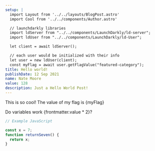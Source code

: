 ```yaml
---
setup: |
  import Layout from '../../layouts/BlogPost.astro'
  import Cool from '../../components/Author.astro'

  // launchdarkly libraries
  import ldServer from "../../components/LaunchDarkly/ld-server";
  import ldUser from "../../components/LaunchDarkly/ld-User";

  let client = await ldServer();

  // each user would be initialized with their info
  let user = new ldUser(client);
  const myFlag = await user.getFlagValue("featured-category");
title: Hello world!
publishDate: 12 Sep 2021
name: Nate Moore
value: 128
description: Just a Hello World Post!
---
```


<Cool name={frontmatter.name} href="https://twitter.com/n_moore" client:load />

This is so cool! The value of my flag is {myFlag}

Do variables work {frontmatter.value \* 2}?

```javascript
// Example JavaScript

const x = 7;
function returnSeven() {
  return x;
}
```
